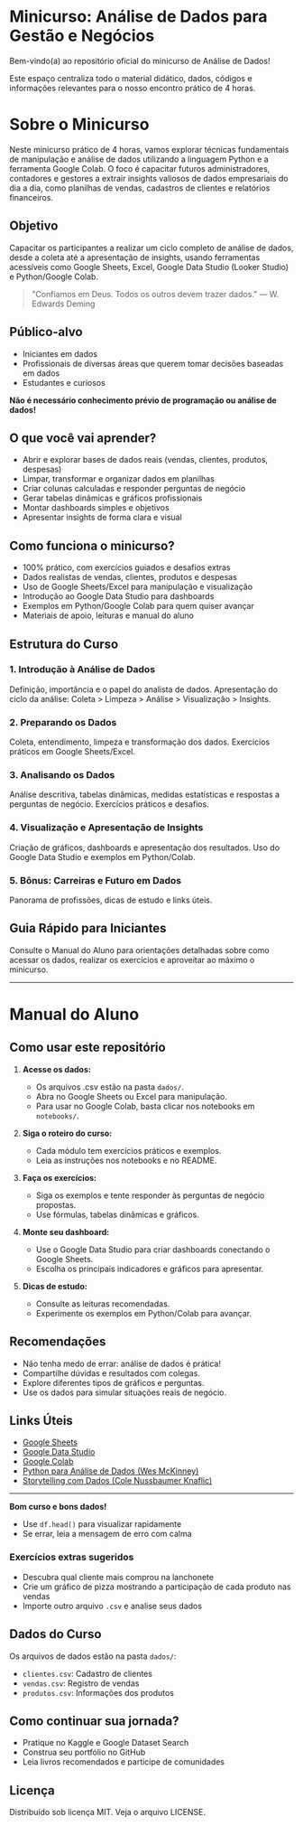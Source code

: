 # Minicurso: Análise de Dados para Gestão e Negócios
Bem-vindo(a) ao repositório oficial do minicurso de Análise de Dados!

Este espaço centraliza todo o material didático, dados, códigos e informações relevantes para o nosso encontro prático de 4 horas.

# Sobre o Minicurso


Neste minicurso prático de 4 horas, vamos explorar técnicas fundamentais de manipulação e análise de dados utilizando a linguagem Python e a ferramenta Google Colab. O foco é capacitar futuros administradores, contadores e gestores a extrair insights valiosos de dados empresariais do dia a dia, como planilhas de vendas, cadastros de clientes e relatórios financeiros.

## Objetivo
Capacitar os participantes a realizar um ciclo completo de análise de dados, desde a coleta até a apresentação de insights, usando ferramentas acessíveis como Google Sheets, Excel, Google Data Studio (Looker Studio) e Python/Google Colab.

> "Confiamos em Deus. Todos os outros devem trazer dados." — W. Edwards Deming

## Público-alvo
- Iniciantes em dados
- Profissionais de diversas áreas que querem tomar decisões baseadas em dados
- Estudantes e curiosos

**Não é necessário conhecimento prévio de programação ou análise de dados!**

## O que você vai aprender?
- Abrir e explorar bases de dados reais (vendas, clientes, produtos, despesas)
- Limpar, transformar e organizar dados em planilhas
- Criar colunas calculadas e responder perguntas de negócio
- Gerar tabelas dinâmicas e gráficos profissionais
- Montar dashboards simples e objetivos
- Apresentar insights de forma clara e visual

## Como funciona o minicurso?
- 100% prático, com exercícios guiados e desafios extras
- Dados realistas de vendas, clientes, produtos e despesas
- Uso de Google Sheets/Excel para manipulação e visualização
- Introdução ao Google Data Studio para dashboards
- Exemplos em Python/Google Colab para quem quiser avançar
- Materiais de apoio, leituras e manual do aluno

## Estrutura do Curso

### 1. Introdução à Análise de Dados
Definição, importância e o papel do analista de dados. Apresentação do ciclo da análise: Coleta > Limpeza > Análise > Visualização > Insights.

### 2. Preparando os Dados
Coleta, entendimento, limpeza e transformação dos dados. Exercícios práticos em Google Sheets/Excel.

### 3. Analisando os Dados
Análise descritiva, tabelas dinâmicas, medidas estatísticas e respostas a perguntas de negócio. Exercícios práticos e desafios.

### 4. Visualização e Apresentação de Insights
Criação de gráficos, dashboards e apresentação dos resultados. Uso do Google Data Studio e exemplos em Python/Colab.

### 5. Bônus: Carreiras e Futuro em Dados
Panorama de profissões, dicas de estudo e links úteis.

## Guia Rápido para Iniciantes
Consulte o Manual do Aluno para orientações detalhadas sobre como acessar os dados, realizar os exercícios e aproveitar ao máximo o minicurso.

---

# Manual do Aluno

## Como usar este repositório

1. **Acesse os dados:**
	- Os arquivos .csv estão na pasta `dados/`.
	- Abra no Google Sheets ou Excel para manipulação.
	- Para usar no Google Colab, basta clicar nos notebooks em `notebooks/`.

2. **Siga o roteiro do curso:**
	- Cada módulo tem exercícios práticos e exemplos.
	- Leia as instruções nos notebooks e no README.

3. **Faça os exercícios:**
	- Siga os exemplos e tente responder às perguntas de negócio propostas.
	- Use fórmulas, tabelas dinâmicas e gráficos.

4. **Monte seu dashboard:**
	- Use o Google Data Studio para criar dashboards conectando o Google Sheets.
	- Escolha os principais indicadores e gráficos para apresentar.

5. **Dicas de estudo:**
	- Consulte as leituras recomendadas.
	- Experimente os exemplos em Python/Colab para avançar.

## Recomendações

- Não tenha medo de errar: análise de dados é prática!
- Compartilhe dúvidas e resultados com colegas.
- Explore diferentes tipos de gráficos e perguntas.
- Use os dados para simular situações reais de negócio.

## Links Úteis

- [Google Sheets](https://sheets.google.com)
- [Google Data Studio](https://datastudio.google.com)
- [Google Colab](https://colab.research.google.com)
- [Python para Análise de Dados (Wes McKinney)](https://www.oreilly.com/library/view/python-for-data/9781491957653/)
- [Storytelling com Dados (Cole Nussbaumer Knaflic)](https://www.storytellingcomdados.com/)

---

**Bom curso e bons dados!**
- Use `df.head()` para visualizar rapidamente
- Se errar, leia a mensagem de erro com calma

### Exercícios extras sugeridos
- Descubra qual cliente mais comprou na lanchonete
- Crie um gráfico de pizza mostrando a participação de cada produto nas vendas
- Importe outro arquivo `.csv` e analise seus dados

## Dados do Curso
Os arquivos de dados estão na pasta `dados/`:
- `clientes.csv`: Cadastro de clientes
- `vendas.csv`: Registro de vendas
- `produtos.csv`: Informações dos produtos

## Como continuar sua jornada?
- Pratique no Kaggle e Google Dataset Search
- Construa seu portfólio no GitHub
- Leia livros recomendados e participe de comunidades

## Licença
Distribuído sob licença MIT. Veja o arquivo LICENSE.
